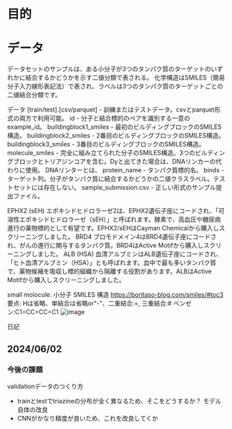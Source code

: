 # 目的
# データ
データセットのサンプルは、ある小分子が3つのタンパク質のターゲットのいずれかに結合するかどうかを示す二値分類で表される。
化学構造はSMILES（簡易分子入力線形表記法）で表され、ラベルは3つのタンパク質のターゲットごとの二値結合分類です。

データ
[train/test].[csv/parquet] - 訓練またはテストデータ。csvとparquet形式の両方で利用可能。
id - 分子と結合標的のペアを識別する一意のexample_id。
buildingblock1_smiles - 最初のビルディングブロックのSMILES構造。
buildingblock2_smiles - 2番目のビルディングブロックのSMILES構造。
buildingblock3_smiles - 3番目のビルディングブロックのSMILES構造。
molecule_smiles - 完全に組み立てられた分子のSMILES構造。3つのビルディングブロックとトリアジンコアを含む。Dyと出てきた場合は、DNAリンカーの代わりに使用。
DNAリンターとは、
protein_name - タンパク質標的名。
binds - ターゲット列。分子がタンパク質に結合するかどうかの二値クラスラベル。テストセットには存在しない。
sample_submission.csv - 正しい形式のサンプル提出ファイル。


EPHX2 (sEH)
エポキシドヒドロラーゼ2は、EPHX2遺伝子座にコードされ、「可溶性エポキシドヒドロラーゼ（sEH）」と呼ばれます。酵素で、高血圧や糖尿病進行の薬物標的として有望です。EPHX2/sEHはCayman Chemicalから購入しスクリーニングしました。
BRD4
ブロモドメイン4はBRD4遺伝子座にコードされ、がんの進行に関与するタンパク質。BRD4はActive Motifから購入しスクリーニングしました。
ALB (HSA)
血清アルブミンはALB遺伝子座にコードされ、「ヒト血清アルブミン（HSA）」とも呼ばれます。血中で最も多いタンパク質で、薬物候補を吸収し標的組織から隔離する役割があります。ALBはActive Motifから購入しスクリーニングしました。


small molocule: 小分子
SMILES 構造 https://boritaso-blog.com/smiles/#toc3
要点: Hは省略、単結合は省略or"-"、二重結合:=, 三重結合:#
ベンゼン:C1=CC=CC=C1
![image](https://github.com/hmhmhhh/BELKA/assets/120243667/901be858-7499-46e4-ab76-d8632f5f259b)


日記
## 2024/06/02
### 今後の課題
validationデータのつくり方
*  trainとtestでtriazineの分布が全く異なるため、そこをどうするか？
モデル自体の改良
* CNNがかなり精度が良いため、これを改良してくか

